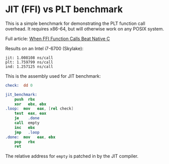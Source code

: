 # JIT (FFI) vs PLT benchmark

This is a simple benchmark for demonstrating the PLT function call
overhead. It requires x86-64, but will otherwise work on any POSIX
system.

Full article:
[When FFI Function Calls Beat Native C](http://nullprogram.com/blog/2018/05/27/)

Results on an Intel i7-6700 (Skylake):

    jit: 1.008108 ns/call
    plt: 1.759799 ns/call
    ind: 1.257125 ns/call

This is the assembly used for JIT benchmark:

```nasm
check:  dd 0

jit_benchmark:
	push  rbx
	xor   ebx, ebx
.loop:	mov   eax, [rel check]
	test  eax, eax
	je    .done
	call  empty
	inc   ebx
	jmp   .loop
.done:	mov   eax, ebx
	pop   rbx
	ret
```

The relative address for `empty` is patched in by the JIT compiler.
